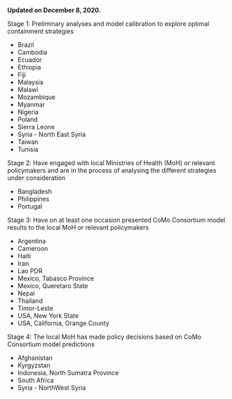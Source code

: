 **Updated on December 8, 2020.**

Stage 1: Preliminary analyses and model calibration to explore optimal containment strategies

* Brazil
* Cambodia
* Ecuador 
* Ethiopia
* Fiji
* Malaysia
* Malawi
* Mozambique
* Myanmar
* Nigeria
* Poland
* Sierra Leone
* Syria - North East Syria
* Taiwan
* Tunisia


Stage 2: Have engaged with local Ministries of Health (MoH) or relevant policymakers and are in the process of analysing the different strategies under consideration

* Bangladesh
* Philippines 
* Portugal

Stage 3: Have on at least one occasion presented CoMo Consortium model results to the local MoH or relevant policymakers

* Argentina
* Cameroon
* Haiti
* Iran
* Lao PDR
* Mexico, Tabasco Province
* Mexico, Queretaro State
* Nepal
* Thailand
* Timor-Leste
* USA, New York State
* USA, California, Orange County

Stage 4: The local MoH has made policy decisions based on CoMo Consortium model predictions

* Afghanistan
* Kyrgyzstan
* Indonesia, North Sumatra Province
* South Africa
* Syria - NorthWest Syria
